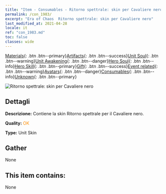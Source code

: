 ```yaml
---
title: "Item - Consumables - Ritorno spettrale: skin per Cavaliere nero"
permalink: /con_1983/
excerpt: "Era of Chaos  Ritorno spettrale: skin per Cavaliere nero"
last_modified_at: 2021-04-28
locale: it
ref: "con_1983.md"
toc: false
classes: wide
---
```

 [Materials](/ItemsIT/){: .btn .btn--primary}[Artifacts](/ItemsIT/Artifacts/){: .btn .btn--success}[Unit Soul](/ItemsIT/UnitSoul/){: .btn .btn--warning}[Unit Awakening](/ItemsIT/UnitAwakening/){: .btn .btn--danger}[Hero Soul](/ItemsIT/HeroSoul/){: .btn .btn--info}[Hero Skill](/ItemsIT/HeroSkill/){: .btn .btn--primary}[Gift](/ItemsIT/Gift/){: .btn .btn--success}[Event related](/ItemsIT/Events/){: .btn .btn--warning}[Avatars](/ItemsIT/Avatars/){: .btn .btn--danger}[Consumables](/ItemsIT/Consumables/){: .btn .btn--info}[Unknown](/ItemsIT/Unknown/){: .btn .btn--primary}

 ![Ritorno spettrale: skin per Cavaliere nero](/images/u/ti_heianqishipifu.jpg)

## Dettagli
 **Descrizione:** Contiene la skin Ritorno spettrale per il Cavaliere nero.

 **Quality:** <span style="color: #FF8C00">OK</span>

 **Type:** Unit Skin

## Gather

  None

## This item contains:

  None

